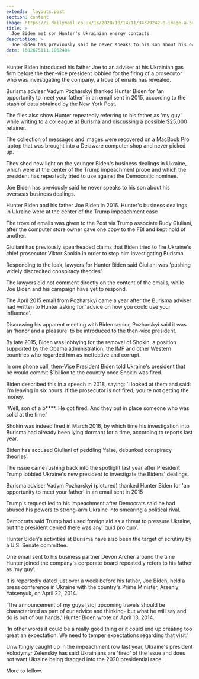 ```yaml
--- 
extends: _layouts.post 
section: content 
image: https://i.dailymail.co.uk/1s/2020/10/14/11/34379242-0-image-a-54_1602671829011.jpg 
title: > 
  Joe Biden met son Hunter's Ukrainian energy contacts 
description: > 
  Joe Biden has previously said he never speaks to his son about his overseas business dealings.Hunter Biden and his father Joe Biden in 2016.Responding to the leak, lawyers for Hunter Biden said Giuliani was 'pushing widely discredited conspiracy theories'.The lawyers did not comment directly on the content of the emails, while Joe Biden and his campaign have yet to respond.In one phone call, then-Vice President Biden told Ukraine's president that he would commit $1billion to the country once Shokin was fired. 
date: 1602675111.1062484 
--- 
```

Hunter Biden introduced his father Joe to an adviser at his Ukrainian gas firm before the then-vice president lobbied for the firing of a prosecutor who was investigating the company, a trove of emails has revealed.

Burisma adviser Vadym Pozharskyi thanked Hunter Biden for 'an opportunity to meet your father' in an email sent in 2015, according to the stash of data obtained by the New York Post.

The files also show Hunter repeatedly referring to his father as 'my guy' while writing to a colleague at Burisma and discussing a possible $25,000 retainer.

The collection of messages and images were recovered on a MacBook Pro laptop that was brought into a Delaware computer shop and never picked up.

They shed new light on the younger Biden's business dealings in Ukraine, which were at the center of the Trump impeachment probe and which the president has repeatedly tried to use against the Democratic nominee.

Joe Biden has previously said he never speaks to his son about his overseas business dealings.

Hunter Biden and his father Joe Biden in 2016. Hunter's business dealings in Ukraine were at the center of the Trump impeachment case

The trove of emails was given to the Post via Trump associate Rudy Giuliani, after the computer store owner gave one copy to the FBI and kept hold of another.

Giuliani has previously spearheaded claims that Biden tried to fire Ukraine's chief prosecutor Viktor Shokin in order to stop him investigating Burisma.

Responding to the leak, lawyers for Hunter Biden said Giuliani was 'pushing widely discredited conspiracy theories'.

The lawyers did not comment directly on the content of the emails, while Joe Biden and his campaign have yet to respond.

The April 2015 email from Pozharskyi came a year after the Burisma adviser had written to Hunter asking for 'advice on how you could use your influence'.

Discussing his apparent meeting with Biden senior, Pozharskyi said it was an 'honor and a pleasure' to be introduced to the then-vice president.

By late 2015, Biden was lobbying for the removal of Shokin, a position supported by the Obama administration, the IMF and other Western countries who regarded him as ineffective and corrupt.

In one phone call, then-Vice President Biden told Ukraine's president that he would commit $1billion to the country once Shokin was fired.

Biden described this in a speech in 2018, saying: 'I looked at them and said: I'm leaving in six hours. If the prosecutor is not fired, you're not getting the money.

'Well, son of a b****. He got fired. And they put in place someone who was solid at the time.'

Shokin was indeed fired in March 2016, by which time his investigation into Burisma had already been lying dormant for a time, according to reports last year.

Biden has accused Giuliani of peddling 'false, debunked conspiracy theories'.

The issue came rushing back into the spotlight last year after President Trump lobbied Ukraine's new president to investigate the Bidens' dealings.

Burisma adviser Vadym Pozharskyi (pictured) thanked Hunter Biden for 'an opportunity to meet your father' in an email sent in 2015

Trump's request led to his impeachment after Democrats said he had abused his powers to strong-arm Ukraine into smearing a political rival.

Democrats said Trump had used foreign aid as a threat to pressure Ukraine, but the president denied there was any 'quid pro quo'.

Hunter Biden's activities at Burisma have also been the target of scrutiny by a U.S. Senate committee.

One email sent to his business partner Devon Archer around the time Hunter joined the company's corporate board repeatedly refers to his father as 'my guy'.

It is reportedly dated just over a week before his father, Joe Biden, held a press conference in Ukraine with the country's Prime Minister, Arseniy Yatsenyuk, on April 22, 2014.

'The announcement of my guys [sic] upcoming travels should be characterized as part of our advice and thinking- but what he will say and do is out of our hands,' Hunter Biden wrote on April 13, 2014.

'In other words it could be a really good thing or it could end up creating too great an expectation. We need to temper expectations regarding that visit.'

Unwittingly caught up in the impeachment row last year, Ukraine's president Volodymyr Zelenskiy has said Ukrainians are 'tired' of the issue and does not want Ukraine being dragged into the 2020 presidential race.

More to follow.